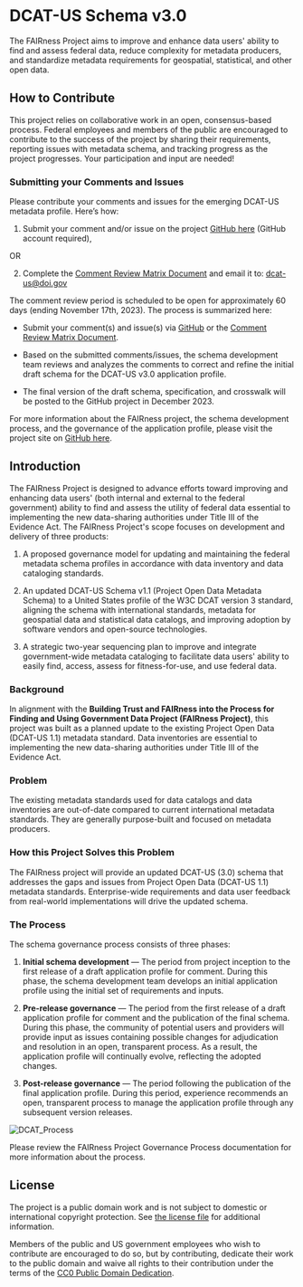 # DCAT-US Schema v3.0
The FAIRness Project aims to improve and enhance data users' ability to find and assess federal data, reduce complexity for metadata producers, and standardize metadata requirements for geospatial, statistical, and other open data.

## How to Contribute

This project relies on collaborative work in an open, consensus-based process. Federal employees and members of the public are encouraged to contribute to the success of the project by sharing their requirements, reporting issues with metadata schema, and tracking progress as the project progresses. Your participation and input are needed! 

### Submitting your Comments and Issues

Please contribute your comments and issues for the emerging DCAT-US metadata profile. Here’s how: 

1. Submit your comment and/or issue on the project [GitHub here](https://github.com/DOI-DO/dcat-us/issues/new/choose) (GitHub account required),

OR

2. Complete the [Comment Review Matrix Document](https://github.com/DOI-DO/dcat-us/files/12580549/FAIRness.Project.-.DCAT-US-3-AP.-.Comment.Review.Matrix.xlsx) and email it to: dcat-us@doi.gov 

The comment review period is scheduled to be open for approximately 60 days (ending November 17th, 2023). The process is summarized here:

* Submit your comment(s) and issue(s) via [GitHub](https://github.com/DOI-DO/dcat-us/issues/new/choose) or the [Comment Review Matrix Document](https://github.com/DOI-DO/dcat-us/files/12580549/FAIRness.Project.-.DCAT-US-3-AP.-.Comment.Review.Matrix.xlsx).

* Based on the submitted comments/issues, the schema development team reviews and analyzes the comments to correct and refine the initial draft schema for the DCAT-US v3.0 application profile. 

* The final version of the draft schema, specification, and crosswalk will be posted to the GitHub project in December 2023.  

For more information about the FAIRness project, the schema development process, and the governance of the application profile, please visit the project site on [GitHub here](https://github.com/DOI-DO/dcat-us/wiki/). 

## Introduction

The FAIRness Project is designed to advance efforts toward improving and enhancing data users' (both internal and external to the federal government) ability to find and assess the utility of federal data essential to implementing the new data-sharing authorities under Title III of the Evidence Act. The FAIRness Project's scope focuses on development and delivery of three products: 

1. A proposed governance model for updating and maintaining the federal metadata schema profiles in accordance with data inventory and data cataloging standards.  

2. An updated DCAT-US Schema v1.1 (Project Open Data Metadata Schema) to a United States profile of the W3C DCAT version 3 standard, aligning the schema with international standards, metadata for geospatial data and statistical data catalogs, and improving adoption by software vendors and open-source technologies.  

3. A strategic two-year sequencing plan to improve and integrate government-wide metadata cataloging to facilitate data users' ability to easily find, access, assess for fitness-for-use, and use federal data.  

### Background

In alignment with the **Building Trust and FAIRness into the Process for Finding and Using Government Data Project (FAIRness Project)**, this project was built as a planned update to the existing Project Open Data (DCAT-US 1.1) metadata standard. Data inventories are essential to implementing the new data-sharing authorities under Title III of the Evidence Act.    

### Problem

The existing metadata standards used for data catalogs and data inventories are out-of-date compared to current international metadata standards. They are generally purpose-built and focused on metadata producers.

### How this Project Solves this Problem 

The FAIRness project will provide an updated DCAT-US (3.0) schema that addresses the gaps and issues from Project Open Data (DCAT-US 1.1) metadata standards.  Enterprise-wide requirements and data user feedback from real-world implementations will drive the updated schema. 

### The Process
The schema governance process consists of three phases:

1. **Initial schema development** — The period from project inception to the first release of a draft application profile for comment. During this phase, the schema development team develops an initial application profile using the initial set of requirements and inputs. 

2. **Pre-release governance** — The period from the first release of a draft application profile for comment and the publication of the final schema. During this phase, the community of potential users and providers will provide input as issues containing possible changes for adjudication and resolution in an open, transparent process. As a result, the application profile will continually evolve, reflecting the adopted changes.

3. **Post-release governance** — The period following the publication of the final application profile. During this period, experience recommends an open, transparent process to manage the application profile through any subsequent version releases. 

![DCAT_Process](https://github.com/DOI-DO/dcat-us/assets/2589997/539ba9d6-2b9a-4cfe-a520-36312115c494)

Please review the FAIRness Project Governance Process documentation for more information about the process. 

## License

The project is a public domain work and is not subject to domestic or international copyright protection. See [the license file](LICENSE.md) for additional information.

Members of the public and US government employees who wish to contribute are encouraged to do so, but by contributing, dedicate their work to the public domain and waive all rights to their contribution under the terms of the [CC0 Public Domain Dedication](http://creativecommons.org/publicdomain/zero/1.0/).


